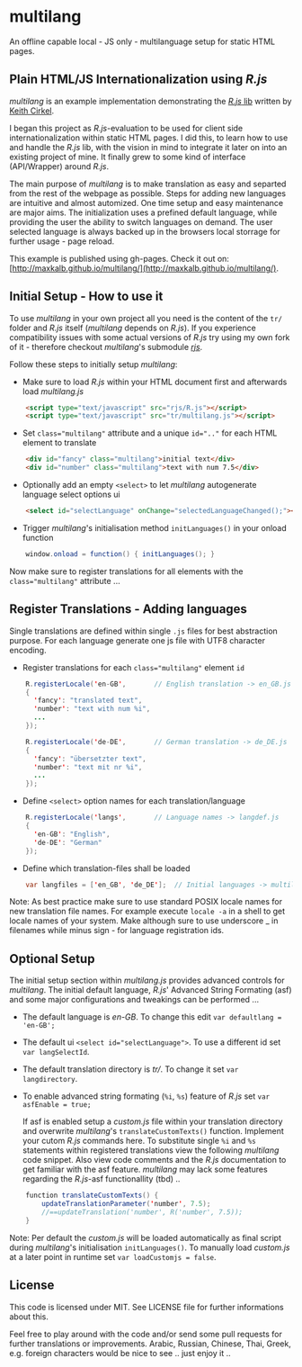 # multilang

An offline capable local - JS only - multilanguage setup for static HTML pages.

## Plain HTML/JS Internationalization using _R.js_

_multilang_ is an example implementation demonstrating the [_R.js_ lib](https://github.com/keithamus/R.js) written by [Keith Cirkel](https://github.com/keithamus).

I began this project as _R.js_-evaluation to be used for client side internationalization 
within static HTML pages. I did this, to learn how to use and handle the _R.js_ lib, with the vision in mind to integrate it later on into an existing project of mine. It finally grew to some kind of interface (API/Wrapper) around _R.js_. 

The main purpose of _multilang_ is to make translation as easy 
and separted from the rest of the webpage as possible. Steps for adding new languages are intuitive and almost automized. One time setup and easy maintenance are major aims. The initialization uses a prefined default language, while providing the user the ability to switch languages on demand. The user selected language is always 
backed up in the browsers local storrage for further usage - page reload.

This example is published using gh-pages. Check it out on: [http://maxkalb.github.io/multilang/](http://maxkalb.github.io/multilang/).

## Initial Setup - How to use it
To use _multilang_ in your own project all you need is the content of the `tr/` folder and _R.js_ itself (_multilang_ depends on _R.js_). If you experience compatibility issues with some actual versions of _R.js_ try using my own fork of it - therefore checkout _multilang_'s submodule [_rjs_](https://github.com/maxkalb/R.js).

Follow these steps to initially setup _multilang_:

- Make sure to load _R.js_ within your HTML document first and afterwards load _multilang.js_
```html
    <script type="text/javascript" src="rjs/R.js"></script>
    <script type="text/javascript" src="tr/multilang.js"></script>
```
- Set `class="multilang"` attribute and a unique `id=".."` for each HTML element to translate
```html
    <div id="fancy" class="multilang">initial text</div>
    <div id="number" class="multilang">text with num 7.5</div>
```
- Optionally add an empty `<select>` to let _multilang_ autogenerate language select options ui
```html
    <select id="selectLanguage" onChange="selectedLanguageChanged();"></select>
```
- Trigger _multilang_'s initialisation method `initLanguages()` in your onload function

```java
    window.onload = function() { initLanguages(); }
```

Now make sure to register translations for all elements with the `class="multilang"` attribute ...

## Register Translations - Adding languages

Single translations are defined within single `.js` files for best abstraction purpose.
For each language generate one js file with UTF8 character encoding. 

- Register translations for each `class="multilang"` element `id`
```java
    R.registerLocale('en-GB',       // English translation -> en_GB.js 
    {
      'fancy': "translated text",
      'number': "text with num %i",
      ...
    });
```

```java
    R.registerLocale('de-DE',       // German translation -> de_DE.js 
    {
      'fancy': "übersetzter text",
      'number': "text mit nr %i",
      ...
    });
```
- Define `<select>` option names for each translation/language
```java
    R.registerLocale('langs',       // Language names -> langdef.js
    { 
      'en-GB': "English",
      'de-DE': "German"
    });    
```
- Define which translation-files shall be loaded
```java
    var langfiles = ['en_GB', 'de_DE'];  // Initial languages -> multilang.js
```
Note: As best practice make sure to use standard POSIX locale names for new translation file names. For example execute `locale -a` in a shell to get locale names of your system. Make although sure to use underscore _ in filenames while minus sign - for language registration ids.

## Optional Setup

The initial setup section within _multilang.js_ provides advanced controls for _multilang_. The initial default language, _R.js_' Advanced String Formating (asf) and some major configurations and tweakings can be performed ...
    
- The default language is _en-GB_. To change this edit `var defaultlang = 'en-GB';`

- The default ui `<select id="selectLanguage">`. To use a different id set `var langSelectId`.

- The default translation directory is _tr/_. To change it set `var langdirectory`. 
    
- To enable advanced string formating (`%i`, `%s`) feature of _R.js_ set `var asfEnable = true;`
         
    If asf is enabled setup a _custom.js_ file within your translation directory and overwrite _multilang_'s `translateCustomTexts()` function. Implement your cutom _R.js_ commands here. To substitute single `%i` and `%s` statements within registered translations view the following _multilang_ code snippet. Also view code comments and the _R.js_ documentation to get familiar with the asf feature. _multilang_ may lack some features regarding the _R.js_-asf functionallity (tbd) ..
```java
    function translateCustomTexts() {
        updateTranslationParameter('number', 7.5);
        //==updateTranslation('number', R('number', 7.5));
    }
```
Note: Per default the _custom.js_ will be loaded automatically as final script during _multilang_'s initialisation `initLanguages()`. To manually load _custom.js_ at a later point in runtime set `var loadCustomjs = false`. 

## License
This code is licensed under MIT. See LICENSE file for further informations about this. 

Feel free to play around with the code and/or send some pull requests for further translations or improvements. Arabic, Russian, Chinese, Thai, Greek, e.g. foreign characters would be nice to see .. just enjoy it ..